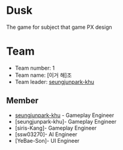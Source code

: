 # Dusk
The game for subject that game PX design
# Team
* Team number: 1
* Team name: [이거 해]조
* Team leader: [seungjunpark-khu](https://github.com/seungjunpark-khu)
## Member
* [seungjunpark-khu](https://github.com/seungjunpark-khu) - Gameplay Engineer
* [seungjunpark-khu]- Gameplay Engineer
* [siris-Kang]- Gameplay Engineer
* [ssw03270]- AI Engineer
* [YeBae-Son]- UI Engineer
